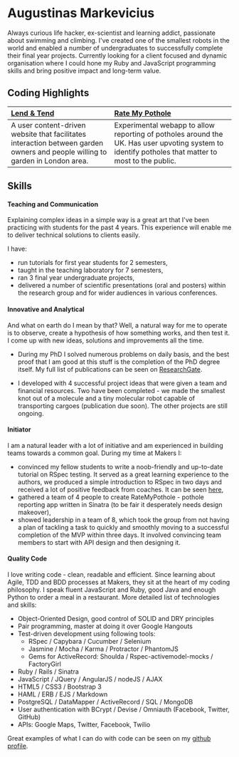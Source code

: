 # Augustinas Markevicius

Always curious life hacker, ex-scientist and learning addict, passionate about swimming and climbing. I've created one of the smallest robots in the world and enabled a number of undergraduates to successfully complete their final year projects. Currently looking for a client focused and dynamic organisation where I could hone my Ruby and JavaScript programming skills and bring positive impact and long-term value.

## Coding Highlights

| [Lend & Tend](https://github.com/augustinas/lend_and_tend) | [Rate My Pothole](https://github.com/augustinas/rate-my-pothole) |
|:-----------------------------------------------------------|:----------------------------------------------------------------------|
| A user content-driven website that facilitates interaction between garden owners and people willing to garden in London area. | Experimental webapp to allow reporting of potholes around the UK. Has user upvoting system to identify potholes that matter to most to the public. |

## Skills

#### Teaching and Communication

Explaining complex ideas in a simple way is a great art that I've been practicing with students for the past 4 years. This experience will enable me to deliver technical solutions to clients easily.

I have:
- run tutorials for first year students for 2 semesters,
- taught in the teaching laboratory for 7 semesters,
- ran 3 final year undergraduate projects,
- delivered a number of scientific presentations (oral and posters) within the research group and for wider audiences in various conferences.

#### Innovative and Analytical

And what on earth do I mean by that? Well, a natural way for me to operate is to observe, create a hypothesis of how something works, and then test it. I come up with new ideas, solutions and improvements all the time.

- During my PhD I solved numerous problems on daily basis, and the best proof that I am good at this stuff is the completion of the PhD degree itself. My full list of publications can be seen on [ResearchGate](http://www.researchgate.net/profile/Augustinas_Markevicius).

- I developed with 4 successful project ideas that were given a team and financial resources. Two have been completed - we made the smallest knot out of a molecule and a tiny molecular robot capable of transporting cargoes (publication due soon). The other projects are still ongoing.

#### Initiator

I am a natural leader with a lot of initiative and am experienced in building teams towards a common goal. During my time at Makers I:

- convinced my fellow students to write a noob-friendly and up-to-date tutorial on RSpec testing. It served as a great learning experience to the authors, we produced a simple introduction to RSpec in two days and received a lot of positive feedback from coaches. It can be seen [here](https://github.com/augustinas/from-zero-to-hero-with-RSpec),
- gathered a team of 4 people to create RateMyPothole - pothole reporting app written in Sinatra (to be fair it desperately needs design makeover),
- showed leadership in a team of 8, which took the group from not having a plan of tackling a task to quickly and smoothly moving to a successful completion of the MVP within three days. It involved convincing team members to start with API design and then designing it.

#### Quality Code

I love writing code - clean, readable and efficient. Since learning about Agile, TDD and BDD processes at Makers, they sit at the heart of my coding philosophy. I speak fluent JavaScript and Ruby, good Java and enough Python to order a meal in a restaurant. More detailed list of technologies and skills:

- Object-Oriented Design, good control of SOLID and DRY principles
- Pair programming, master at doing it over Google Hangouts
- Test-driven development using following tools:
  - RSpec / Capybara / Cucumber / Selenium
  - Jasmine / Mocha / Karma / Protractor / PhantomJS
  - Gems for ActiveRecord: Shoulda / Rspec-activemodel-mocks / FactoryGirl
- Ruby / Rails / Sinatra
- JavaScript / JQuery / AngularJS / nodeJS / AJAX
- HTML5 / CSS3 / Bootstrap 3
- HAML / ERB / EJS / Markdown
- PostgreSQL / DataMapper / ActiveRecord / SQL / MongoDB
- User authentication with BCrypt / Devise / Omniauth (Facebook, Twitter, GitHub)
- APIs: Google Maps, Twitter, Facebook, Twilio

Great examples of what I can do with code can be seen on my [github profile](https://github.com/augustinas).
